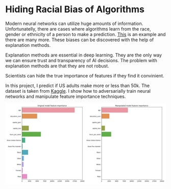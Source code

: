 # Hiding Racial Bias of Algorithms

Modern neural networks can utilize huge amounts of information. Unfortunatelly, there are cases where algorithms learn from the race, gender or ethnicity of a person to make a prediction. [This](https://www.technologyreview.com/f/614626/a-biased-medical-algorithm-favored-white-people-for-healthcare-programs/) is an example and there are many more. These biases can be discovered with the help of explanation methods.

Explanation methods are essential in deep learning. They are the only way we can ensure trust and transparency of AI decisions.
The problem with explanation methods are that they are not robust. 

Scientists can hide the true importance of features if they find it convinient. 

In this project, I predict if US adults make more or less than 50k. The dataset is taken from [Kaggle](https://www.kaggle.com/johnolafenwa/us-census-data). I show how to adversarially train neural networks and manipulate feature importance techniques. 

![Feature importance before and after adversarial training](feature_importance1.jpg)


